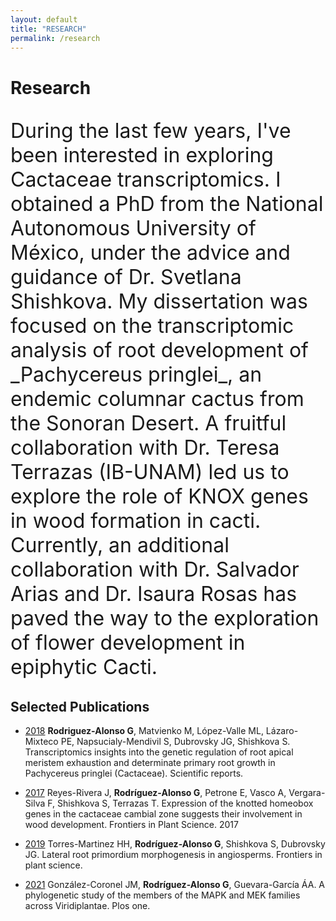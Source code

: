 ```yaml
---
layout: default
title: "RESEARCH"
permalink: /research
---
```


# Research

<p style="font-size: 32px">
During the last few years, I've been interested in exploring Cactaceae transcriptomics. I obtained a PhD from the National Autonomous University of México, under the advice and guidance of Dr. Svetlana Shishkova. My dissertation was focused on the transcriptomic analysis of root development of _Pachycereus pringlei_, an endemic columnar cactus from the Sonoran Desert. A fruitful collaboration with Dr. Teresa Terrazas (IB-UNAM) led us to explore the role of KNOX genes in wood formation in cacti. Currently, an additional collaboration with Dr. Salvador Arias and Dr. Isaura Rosas has paved the way to the exploration of flower development in epiphytic Cacti.</p>

## Selected Publications

* [2018](https://www.nature.com/articles/s41598-018-26897-1) **Rodriguez-Alonso G**, Matvienko M, López-Valle ML, Lázaro-Mixteco PE, Napsucialy-Mendivil S, Dubrovsky JG, Shishkova S. Transcriptomics insights into the genetic regulation of root apical meristem exhaustion and determinate primary root growth in Pachycereus pringlei (Cactaceae). Scientific reports.

* [2017](https://www.frontiersin.org/articles/10.3389/fpls.2017.00218/full) Reyes-Rivera J, **Rodríguez-Alonso G**, Petrone E, Vasco A, Vergara-Silva F, Shishkova S, Terrazas T. Expression of the knotted homeobox genes in the cactaceae cambial zone suggests their involvement in wood development. Frontiers in Plant Science. 2017

* [2019](https://www.frontiersin.org/articles/10.3389/fpls.2019.00206/full) Torres-Martinez HH, **Rodríguez-Alonso G**, Shishkova S, Dubrovsky JG. Lateral root primordium morphogenesis in angiosperms. Frontiers in plant science.

* [2021](https://journals.plos.org/plosone/article?id=10.1371/journal.pone.0250584) González-Coronel JM, **Rodríguez-Alonso G**, Guevara-García ÁA. A phylogenetic study of the members of the MAPK and MEK families across Viridiplantae. Plos one.
